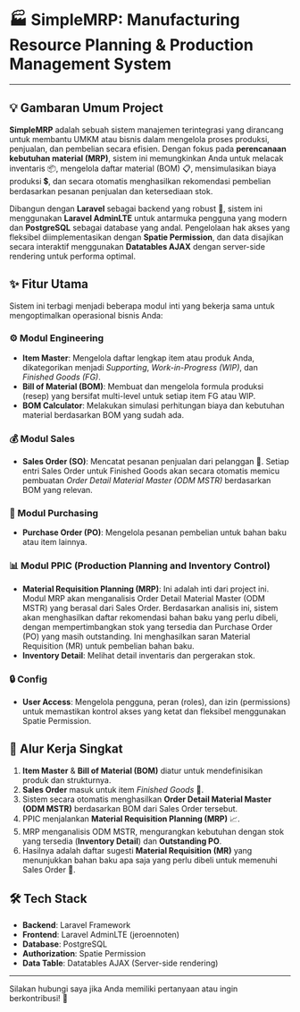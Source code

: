 # 🏭 SimpleMRP: Manufacturing Resource Planning & Production Management System

---

## 💡 Gambaran Umum Project

**SimpleMRP** adalah sebuah sistem manajemen terintegrasi yang dirancang untuk membantu UMKM atau bisnis dalam mengelola proses produksi, penjualan, dan pembelian secara efisien. Dengan fokus pada **perencanaan kebutuhan material (MRP)**, sistem ini memungkinkan Anda untuk melacak inventaris 📦, mengelola daftar material (BOM) 📋, mensimulasikan biaya produksi 💲, dan secara otomatis menghasilkan rekomendasi pembelian berdasarkan pesanan penjualan dan ketersediaan stok.

Dibangun dengan **Laravel** sebagai backend yang robust 🚀, sistem ini menggunakan **Laravel AdminLTE** untuk antarmuka pengguna yang modern dan **PostgreSQL** sebagai database yang andal. Pengelolaan hak akses yang fleksibel diimplementasikan dengan **Spatie Permission**, dan data disajikan secara interaktif menggunakan **Datatables AJAX** dengan server-side rendering untuk performa optimal.

## ✨ Fitur Utama

Sistem ini terbagi menjadi beberapa modul inti yang bekerja sama untuk mengoptimalkan operasional bisnis Anda:

### ⚙️ Modul Engineering

-   **Item Master**: Mengelola daftar lengkap item atau produk Anda, dikategorikan menjadi _Supporting_, _Work-in-Progress (WIP)_, dan _Finished Goods (FG)_.
-   **Bill of Material (BOM)**: Membuat dan mengelola formula produksi (resep) yang bersifat multi-level untuk setiap item FG atau WIP.
-   **BOM Calculator**: Melakukan simulasi perhitungan biaya dan kebutuhan material berdasarkan BOM yang sudah ada.

### 💰 Modul Sales

-   **Sales Order (SO)**: Mencatat pesanan penjualan dari pelanggan 🤝. Setiap entri Sales Order untuk Finished Goods akan secara otomatis memicu pembuatan _Order Detail Material Master (ODM MSTR)_ berdasarkan BOM yang relevan.

### 🛒 Modul Purchasing

-   **Purchase Order (PO)**: Mengelola pesanan pembelian untuk bahan baku atau item lainnya.

### 📊 Modul PPIC (Production Planning and Inventory Control)

-   **Material Requisition Planning (MRP)**: Ini adalah inti dari project ini. Modul MRP akan menganalisis Order Detail Material Master (ODM MSTR) yang berasal dari Sales Order. Berdasarkan analisis ini, sistem akan menghasilkan daftar rekomendasi bahan baku yang perlu dibeli, dengan mempertimbangkan stok yang tersedia dan Purchase Order (PO) yang masih outstanding. Ini menghasilkan saran Material Requisition (MR) untuk pembelian bahan baku.
-   **Inventory Detail**: Melihat detail inventaris dan pergerakan stok.

### 🔒 Config

-   **User Access**: Mengelola pengguna, peran (roles), dan izin (permissions) untuk memastikan kontrol akses yang ketat dan fleksibel menggunakan Spatie Permission.

## 🔄 Alur Kerja Singkat

1.  **Item Master** & **Bill of Material (BOM)** diatur untuk mendefinisikan produk dan strukturnya.
2.  **Sales Order** masuk untuk item _Finished Goods_ 🛒.
3.  Sistem secara otomatis menghasilkan **Order Detail Material Master (ODM MSTR)** berdasarkan BOM dari Sales Order tersebut.
4.  PPIC menjalankan **Material Requisition Planning (MRP)** 📈.
5.  MRP menganalisis ODM MSTR, mengurangkan kebutuhan dengan stok yang tersedia (**Inventory Detail**) dan **Outstanding PO**.
6.  Hasilnya adalah daftar sugesti **Material Requisition (MR)** yang menunjukkan bahan baku apa saja yang perlu dibeli untuk memenuhi Sales Order 📝.

## 🛠️ Tech Stack

-   **Backend**: Laravel Framework
-   **Frontend**: Laravel AdminLTE (jeroennoten)
-   **Database**: PostgreSQL
-   **Authorization**: Spatie Permission
-   **Data Table**: Datatables AJAX (Server-side rendering)

---

Silakan hubungi saya jika Anda memiliki pertanyaan atau ingin berkontribusi! 👋
